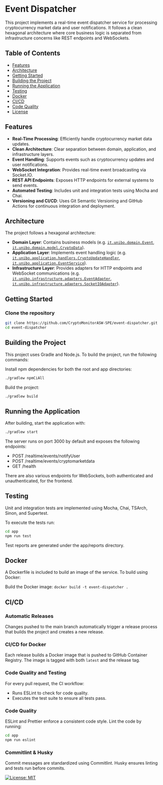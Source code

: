 # Event Dispatcher

This project implements a real-time event dispatcher service for processing cryptocurrency market data and user notifications. It follows a clean hexagonal architecture where core business logic is separated from infrastructure concerns like REST endpoints and WebSockets.

## Table of Contents

- [Features](#features)
- [Architecture](#architecture)
- [Getting Started](#getting-started)
- [Building the Project](#building-the-project)
- [Running the Application](#running-the-application)
- [Testing](#testing)
- [Docker](#docker)
- [CI/CD](#cicd)
- [Code Quality](#code-quality)
- [License](#license)

## Features

- **Real-Time Processing**: Efficiently handle cryptocurrency market data updates.
- **Clean Architecture**: Clear separation between domain, application, and infrastructure layers.
- **Event Handling**: Supports events such as cryptocurrency updates and user notifications.
- **WebSocket Integration**: Provides real-time event broadcasting via Socket.IO.
- **REST API Endpoints**: Exposes HTTP endpoints for external systems to send events.
- **Automated Testing**: Includes unit and integration tests using Mocha and Chai.
- **Versioning and CI/CD**: Uses Git Semantic Versioning and GitHub Actions for continuous integration and deployment.

## Architecture

The project follows a hexagonal architecture:

- **Domain Layer**: Contains business models (e.g. [`it.unibo.domain.Event`](app/src/domain/model/Event.ts), [`it.unibo.domain.model.CryptoData`](app/src/domain/model/CryptoData.ts)).
- **Application Layer**: Implements event handling logic (e.g. [`it.unibo.application.handlers.CryptoUpdateHandler`](app/src/application/handlers/CryptoUpdateHandler.ts), [`it.unibo.application.EventService`](app/src/application/EventService.ts)).
- **Infrastructure Layer**: Provides adapters for HTTP endpoints and WebSocket communications (e.g. [`it.unibo.infrastructure.adapters.EventAdapter`](app/src/infrastructure/adapters/EventAdapter.ts), [`it.unibo.infrastructure.adapters.SocketIOAdapter`](app/src/infrastructure/adapters/SocketIOAdapter.ts)).

## Getting Started

### Clone the repository

```sh
git clone https://github.com/CryptoMonitorASW-SPE/event-dispatcher.git
cd event-dispatcher
```

## Building the Project

This project uses Gradle and Node.js. To build the project, run the following commands:

Install npm dependencies for both the root and app directories:

```sh
./gradlew npmCiAll
```

Build the project:

```sh
./gradlew build
```

## Running the Application

After building, start the application with:

```sh
./gradlew start
```

The server runs on port 3000 by default and exposes the following endpoints:

- POST /realtime/events/notifyUser
- POST /realtime/events/cryptomarketdata
- GET /health

There are also various endpoints for WebSockets, both authenticated and unauthenticated, for the frontend.

## Testing

Unit and integration tests are implemented using Mocha, Chai, TSArch, Sinon, and Supertest.

To execute the tests run:

```sh
cd app
npm run test
```

Test reports are generated under the app/reports directory.

## Docker
A Dockerfile is included to build an image of the service. To build using Docker:

Build the Docker image:
``` docker build -t event-dispatcher . ```

## CI/CD

### Automatic Releases

Changes pushed to the main branch automatically trigger a release process that builds the project and creates a new release.

### CI/CD for Docker

Each release builds a Docker image that is pushed to GitHub Container Registry. The image is tagged with both `latest` and the release tag.

### Code Quality and Testing

For every pull request, the CI workflow:

-   Runs ESLint to check for code quality.
-   Executes the test suite to ensure all tests pass.

### Code Quality

ESLint and Prettier enforce a consistent code style. Lint the code by running:

```sh
cd app
npm run eslint
```

### Commitlint & Husky
Commit messages are standardized using Commitlint. Husky ensures linting and tests run before commits.

[![License: MIT](https://img.shields.io/badge/License-MIT-yellow.svg)](https://opensource.org/licenses/MIT)